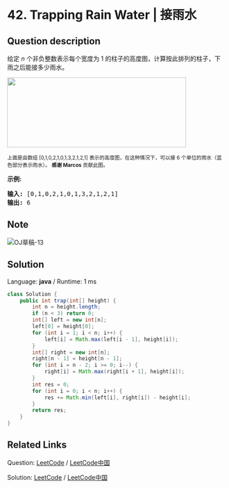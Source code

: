 # 42. Trapping Rain Water | 接雨水

## Question description

<!--If you want to use the English description, use <p>Given <em>n</em> non-negative integers representing an elevation map where the width of each bar is 1, compute how much water it is able to trap after raining.</p>

<p><img src="https://assets.leetcode.com/uploads/2018/10/22/rainwatertrap.png" style="width: 412px; height: 161px;" /><br />
<small>The above elevation map is represented by array [0,1,0,2,1,0,1,3,2,1,2,1]. In this case, 6 units of rain water (blue section) are being trapped. <strong>Thanks Marcos</strong> for contributing this image!</small></p>

<p><strong>Example:</strong></p>

<pre>
<strong>Input:</strong> [0,1,0,2,1,0,1,3,2,1,2,1]
<strong>Output:</strong> 6</pre>
 instead-->
<p>给定&nbsp;<em>n</em> 个非负整数表示每个宽度为 1 的柱子的高度图，计算按此排列的柱子，下雨之后能接多少雨水。</p>

<p><img src="https://assets.leetcode-cn.com/aliyun-lc-upload/uploads/2018/10/22/rainwatertrap.png" style="height: 161px; width: 412px;"></p>

<p><small>上面是由数组 [0,1,0,2,1,0,1,3,2,1,2,1] 表示的高度图，在这种情况下，可以接 6 个单位的雨水（蓝色部分表示雨水）。&nbsp;<strong>感谢 Marcos</strong> 贡献此图。</small></p>

<p><strong>示例:</strong></p>

<pre><strong>输入:</strong> [0,1,0,2,1,0,1,3,2,1,2,1]
<strong>输出:</strong> 6</pre>


## Note

![OJ草稿-13](https://user-images.githubusercontent.com/9983385/55602552-cef02180-5798-11e9-8d30-b0fd35be9096.jpg)


## Solution

Language: **java**  /  Runtime: 1 ms

```java
class Solution {
    public int trap(int[] height) {
        int n = height.length;
        if (n < 3) return 0;
        int[] left = new int[n];
        left[0] = height[0];
        for (int i = 1; i < n; i++) {
            left[i] = Math.max(left[i - 1], height[i]);
        }
        int[] right = new int[n];
        right[n - 1] = height[n - 1];
        for (int i = n - 2; i >= 0; i--) {
            right[i] = Math.max(right[i + 1], height[i]);
        }
        int res = 0;
        for (int i = 0; i < n; i++) {
            res += Math.min(left[i], right[i]) - height[i];
        }
        return res;
    }
}
```



## Related Links

Question: [LeetCode](https://leetcode.com/problems/trapping-rain-water/description/)  /  [LeetCode中国](https://leetcode-cn.com/problems/trapping-rain-water/description/)

Solution: [LeetCode](https://leetcode.com/articles/trapping-rain-water/)  /  [LeetCode中国](https://leetcode-cn.com/articles/trapping-rain-water/)
